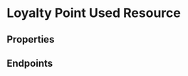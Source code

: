 # Loyalty Point Used Resource

## Properties

<ResourceProperties :resource="'loyalty_point_used'" :lang="'en'"/>

## Endpoints

[//]: <> (GET ENDPOINT)
<ResourceEndpoint :resource="'loyalty_point_used'" :endpoint="'get'" :lang="'en'">

<template v-slot:responseJSON>

<<< @/docs/fixtures/api/loyalty_point_used/response/json/get_id.json

</template>

<template v-slot:responseXML>

<<< @/docs/fixtures/api/loyalty_point_used/response/xml/get_id.xml

</template>

</ResourceEndpoint>

[//]: <> (GETCOLLECTION ENDPOINT)
<ResourceEndpoint :resource="'loyalty_point_used'" :endpoint="'getCollection'" :lang="'en'">

<template v-slot:responseJSON>

<<< @/docs/fixtures/api/loyalty_point_used/response/json/get_page.json

</template>

<template v-slot:responseXML>

<<< @/docs/fixtures/api/loyalty_point_used/response/xml/get_page.xml

</template>

</ResourceEndpoint>

[//]: <> (POST ENDPOINT)
<ResourceEndpoint :resource="'loyalty_point_used'" :endpoint="'post'" :lang="'en'">

<template v-slot:request>

<<< @/docs/fixtures/api/loyalty_point_used/request/post.json

</template>

<template v-slot:responseJSON>

<<< @/docs/fixtures/api/loyalty_point_used/response/json/get_id.json

</template>

<template v-slot:responseXML>

<<< @/docs/fixtures/api/loyalty_point_used/response/xml/get_id.xml

</template>

</ResourceEndpoint>

[//]: <> (PUT ENDPOINT)
<ResourceEndpoint :resource="'loyalty_point_used'" :endpoint="'put'" :lang="'en'">

<template v-slot:request>

<<< @/docs/fixtures/api/loyalty_point_used/request/put.json

</template>

<template v-slot:responseJSON>

<<< @/docs/fixtures/api/loyalty_point_used/response/json/get_id.json

</template>

<template v-slot:responseXML>

<<< @/docs/fixtures/api/loyalty_point_used/response/xml/get_id.xml

</template>

</ResourceEndpoint>

[//]: <> (DELETE ENDPOINT)
<ResourceEndpoint :resource="'loyalty_point_used'" :endpoint="'delete'" :lang="'en'"/>

